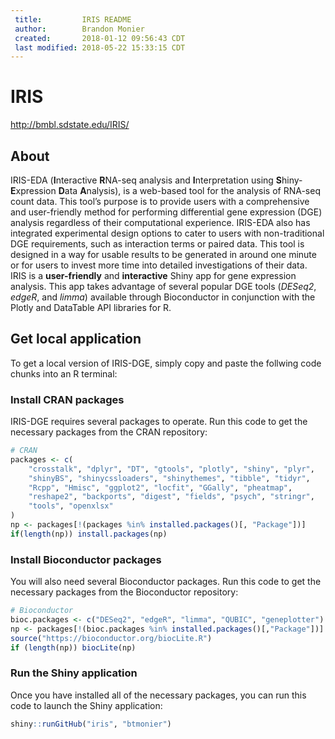 ```yaml
---
 title:         IRIS README
 author:        Brandon Monier
 created:       2018-01-12 09:56:43 CDT
 last modified: 2018-05-22 15:33:15 CDT
---
```


# IRIS
<http://bmbl.sdstate.edu/IRIS/>

## About
IRIS-EDA (**I**nteractive **R**NA-seq analysis and **I**nterpretation using
**S**hiny-**E**xpression **D**ata **A**nalysis), is a web-based tool for
the analysis of RNA-seq count data. This tool’s purpose is to provide users 
with a comprehensive and user-friendly method for performing differential gene 
expression (DGE) analysis regardless of their computational experience. 
IRIS-EDA also has integrated experimental design options to cater to users 
with non-traditional DGE requirements, such as interaction terms or paired 
data. This tool is designed in a way for usable results to be generated in 
around one minute or for users to invest more time into detailed 
investigations of their data. IRIS is a **user-friendly** and **interactive** 
Shiny app for gene expression analysis. This app takes advantage of several 
popular DGE tools (*DESeq2*, *edgeR*, and *limma*) available through 
Bioconductor in conjunction with the Plotly and DataTable API libraries for R.

## Get local application
To get a local version of IRIS-DGE, simply copy and paste the follwing code
chunks into an R terminal:

### Install CRAN packages
IRIS-DGE requires several packages to operate. Run this code to get the
necessary packages from the CRAN repository:

``` r
# CRAN
packages <- c(
    "crosstalk", "dplyr", "DT", "gtools", "plotly", "shiny", "plyr",
    "shinyBS", "shinycssloaders", "shinythemes", "tibble", "tidyr",
    "Rcpp", "Hmisc", "ggplot2", "locfit", "GGally", "pheatmap", 
    "reshape2", "backports", "digest", "fields", "psych", "stringr", 
    "tools", "openxlsx"
)
np <- packages[!(packages %in% installed.packages()[, "Package"])]
if(length(np)) install.packages(np)
```

### Install Bioconductor packages
You will also need several Bioconductor packages. Run this code to get the 
necessary packages from the Bioconductor repository:

``` r
# Bioconductor
bioc.packages <- c("DESeq2", "edgeR", "limma", "QUBIC", "geneplotter")
np <- packages[!(bioc.packages %in% installed.packages()[,"Package"])]
source("https://bioconductor.org/biocLite.R")
if (length(np)) biocLite(np)
```

### Run the Shiny application
Once you have installed all of the necessary packages, you can run this code
to launch the Shiny application:

``` r
shiny::runGitHub("iris", "btmonier")
```
